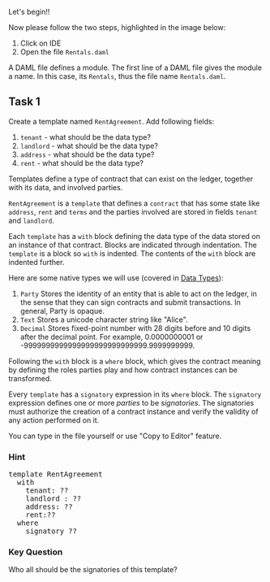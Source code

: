 Let's begin!! 

Now please follow the two steps, highlighted in the image below:
1. Click on IDE
2. Open the file `Rentals.daml`

A DAML file defines a module. The first line of a DAML file gives the module a name. In this case, its `Rentals`, thus the file name `Rentals.daml`.


## Task 1
Create a template named `RentAgreement`.
Add following fields:
1. `tenant` - what should be the data type?
2. `landlord` - what should be the data type?
3. `address` - what should be the data type?
4. `rent` - what should be the data type?
<!-- 5. `terms` - this should be a list of terms, what should be the data type? -->

Templates define a type of contract that can exist on the ledger, together with its data, and involved parties.

`RentAgreement` is a `template` that defines a `contract` that has some state like `address`, `rent` and `terms` and the  parties involved are stored in fields `tenant` and `landlord`.

Each `template` has a `with` block defining the data type of the data stored on an instance of that contract. Blocks are indicated through indentation. The `template` is a block so `with` is indented. The contents of the `with` block are indented further.

Here are some native types we will use (covered in [Data Types](https://docs.daml.com/daml/intro/3_Data.html#data-types)):
1. `Party` Stores the identity of an entity that is able to act on the ledger, in the sense that they can sign contracts and submit transactions. In general, Party is opaque.
2. `Text` Stores a unicode character string like "Alice".
3. `Decimal` Stores fixed-point number with 28 digits before and 10 digits after the decimal point. For example, 0.0000000001 or -9999999999999999999999999999.9999999999.

Following the `with` block is a `where` block, which gives the contract meaning by defining the roles parties play and how contract instances can be transformed.

Every `template` has a `signatory` expression in its `where` block. The `signatory` expression defines one or more _parties_ to be _signatories_. The signatories must authorize the creation of a contract instance and verify the validity of any action performed on it.


You can type in the file yourself or use "Copy to Editor" feature.
### Hint
<pre class="file" data-filename="daml/Rentals.daml">
template RentAgreement
  with
    tenant: ??
    landlord : ??
    address: ??
    rent:??
  where
    signatory ??    
</pre>

### Key Question
Who all should be the signatories of this template?